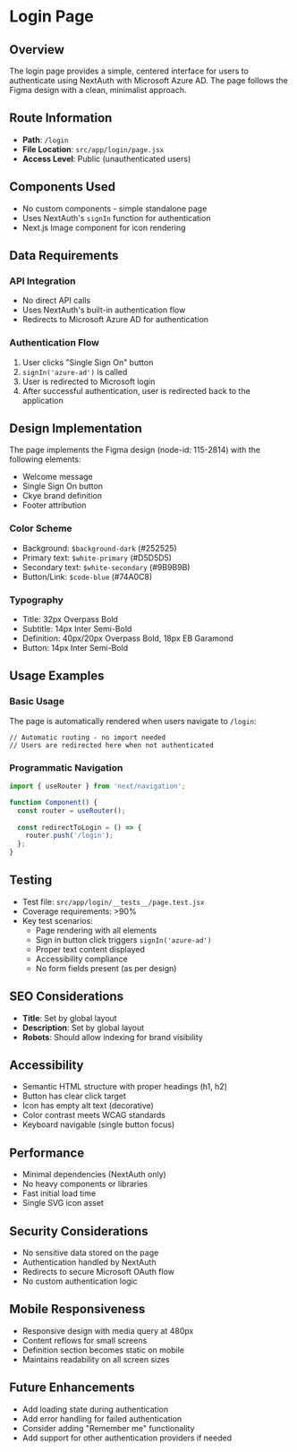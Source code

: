 # Login Page

## Overview
The login page provides a simple, centered interface for users to authenticate using NextAuth with Microsoft Azure AD. The page follows the Figma design with a clean, minimalist approach.

## Route Information
- **Path**: `/login`
- **File Location**: `src/app/login/page.jsx`
- **Access Level**: Public (unauthenticated users)

## Components Used
- No custom components - simple standalone page
- Uses NextAuth's `signIn` function for authentication
- Next.js Image component for icon rendering

## Data Requirements
### API Integration
- No direct API calls
- Uses NextAuth's built-in authentication flow
- Redirects to Microsoft Azure AD for authentication

### Authentication Flow
1. User clicks "Single Sign On" button
2. `signIn('azure-ad')` is called
3. User is redirected to Microsoft login
4. After successful authentication, user is redirected back to the application

## Design Implementation
The page implements the Figma design (node-id: 115-2814) with the following elements:
- Welcome message
- Single Sign On button
- Ckye brand definition
- Footer attribution

### Color Scheme
- Background: `$background-dark` (#252525)
- Primary text: `$white-primary` (#D5D5D5)
- Secondary text: `$white-secondary` (#9B9B9B)
- Button/Link: `$code-blue` (#74A0C8)

### Typography
- Title: 32px Overpass Bold
- Subtitle: 14px Inter Semi-Bold
- Definition: 40px/20px Overpass Bold, 18px EB Garamond
- Button: 14px Inter Semi-Bold

## Usage Examples
### Basic Usage
The page is automatically rendered when users navigate to `/login`:
```
// Automatic routing - no import needed
// Users are redirected here when not authenticated
```

### Programmatic Navigation
```jsx
import { useRouter } from 'next/navigation';

function Component() {
  const router = useRouter();
  
  const redirectToLogin = () => {
    router.push('/login');
  };
}
```

## Testing
- Test file: `src/app/login/__tests__/page.test.jsx`
- Coverage requirements: >90%
- Key test scenarios:
  - Page rendering with all elements
  - Sign in button click triggers `signIn('azure-ad')`
  - Proper text content displayed
  - Accessibility compliance
  - No form fields present (as per design)

## SEO Considerations
- **Title**: Set by global layout
- **Description**: Set by global layout
- **Robots**: Should allow indexing for brand visibility

## Accessibility
- Semantic HTML structure with proper headings (h1, h2)
- Button has clear click target
- Icon has empty alt text (decorative)
- Color contrast meets WCAG standards
- Keyboard navigable (single button focus)

## Performance
- Minimal dependencies (NextAuth only)
- No heavy components or libraries
- Fast initial load time
- Single SVG icon asset

## Security Considerations
- No sensitive data stored on the page
- Authentication handled by NextAuth
- Redirects to secure Microsoft OAuth flow
- No custom authentication logic

## Mobile Responsiveness
- Responsive design with media query at 480px
- Content reflows for small screens
- Definition section becomes static on mobile
- Maintains readability on all screen sizes

## Future Enhancements
- Add loading state during authentication
- Add error handling for failed authentication
- Consider adding "Remember me" functionality
- Add support for other authentication providers if needed